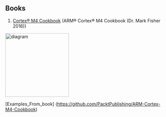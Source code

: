 ## Books

1) [Cortex® M4 Cookbook](https://onedrive.live.com/?authkey=%21ACymmXLqus9hxqA&id=1F1EFB9352253B39%21260&cid=1F1EFB9352253B39&parId=root&parQt=sharedby&o=OneUp) (ARM® Cortex® M4 Cookbook (Dr. Mark Fisher 2016))
<img src= "https://github.com/GlebGodlevski/Books-/assets/93090351/5173b5dd-4774-465b-acc3-b0d9df900f64" alt="diagram" width="200"/>

[Examples_From_book] (https://github.com/PacktPublishing/ARM-Cortex-M4-Cookbook)


